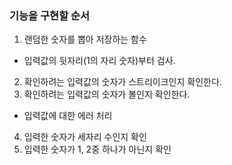 
### 기능을 구현할 순서 

1. 랜덤한 숫자를 뽑아 저장하는 함수

- 입력값의 뒷자리(1의 자리 숫자)부터 검사.
2. 확인하려는 입력값의 숫자가 스트리이크인지 확인한다. 
3. 확인하려는 입력값의 숫자가 볼인지 확인한다. 

- 입력값에 대한 에러 처리
4. 입력한 숫자가 세자리 수인지 확인
5. 입력한 숫자가 1, 2중 하나가 아닌지 확인
